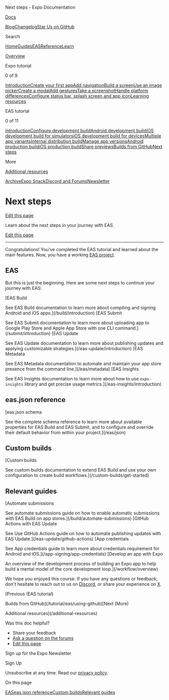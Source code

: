 Next steps - Expo Documentation

[Docs](/)

[Blog](https://expo.dev/blog)[Changelog](https://expo.dev/changelog)[Star Us on GitHub](https://github.com/expo/expo)

Search

[Home](/)[Guides](/guides/overview)[EAS](/eas)[Reference](/versions/latest)[Learn](/tutorial/overview)

[Overview](/tutorial/overview)

Expo tutorial

0 of 9

[Introduction](/tutorial/introduction)[Create your first app](/tutorial/create-your-first-app)[Add navigation](/tutorial/add-navigation)[Build a screen](/tutorial/build-a-screen)[Use an image picker](/tutorial/image-picker)[Create a modal](/tutorial/create-a-modal)[Add gestures](/tutorial/gestures)[Take a screenshot](/tutorial/screenshot)[Handle platform differences](/tutorial/platform-differences)[Configure status bar, splash screen and app icon](/tutorial/configuration)[Learning resources](/tutorial/follow-up)

EAS tutorial

0 of 11

[Introduction](/tutorial/eas/introduction)[Configure development build](/tutorial/eas/configure-development-build)[Android development build](/tutorial/eas/android-development-build)[iOS development build for simulators](/tutorial/eas/ios-development-build-for-simulators)[iOS development build for devices](/tutorial/eas/ios-development-build-for-devices)[Multiple app variants](/tutorial/eas/multiple-app-variants)[Internal distribution build](/tutorial/eas/internal-distribution-builds)[Manage app versions](/tutorial/eas/manage-app-versions)[Android production build](/tutorial/eas/android-production-build)[iOS production build](/tutorial/eas/ios-production-build)[Share previews](/tutorial/eas/team-development)[Builds from GitHub](/tutorial/eas/using-github)[Next steps](/tutorial/eas/next-steps)

More

[Additional resources](/additional-resources)

[Archive](/archive)[Expo Snack](https://snack.expo.dev)[Discord and Forums](https://chat.expo.dev)[Newsletter](https://expo.dev/mailing-list/signup)

Next steps
==========

[Edit this page](https://github.com/expo/expo/edit/main/docs/pages/tutorial/eas/next-steps.mdx)

Learn about the next steps in your journey with EAS.

[Edit this page](https://github.com/expo/expo/edit/main/docs/pages/tutorial/eas/next-steps.mdx)

---

Congratulations! You've completed the EAS tutorial and learned about the main features. Now, you have a working [EAS project](https://expo.dev/eas).

EAS
---

But this is just the beginning. Here are some next steps to continue your journey with EAS:

[EAS Build

See EAS Build documentation to learn more about compiling and signing Android and iOS apps.](/build/introduction)
[EAS Submit

See EAS Submit documentation to learn more about uploading app to Google Play Store and Apple App Store with one CLI command.](/submit/introduction)
[EAS Update

See EAS Update documentation to learn more about publishing updates and applying customizable strategies.](/eas-update/introduction)
[EAS Metadata

See EAS Metadata documentation to automate and maintain your app store presence from the command line.](/eas/metadata)
[EAS Insights

See EAS Insights documentation to learn more about how to use `expo-insights` library and get precise usage metrics.](/eas-insights/introduction)

eas.json reference
------------------

[eas.json schema

See the complete schema reference to learn more about available properties for EAS Build and EAS Submit, and to configure and override their default behavior from within your project.](/eas/json)

Custom builds
-------------

[Custom builds

See custom builds documentation to extend EAS Build and use your own configuration to create build workflows.](/custom-builds/get-started)

Relevant guides
---------------

[Automate submissions

See automate submissions guide on how to enable automatic submissions with EAS Build on app stores.](/build/automate-submissions)
[GitHub Actions with EAS Update

See Use GitHub Actions guide on how to automate publishing updates with EAS Update.](/eas-update/github-actions)
[App credentials

See App credentials guide to learn more about credentials requirement for Android and iOS.](/app-signing/app-credentials)
[Develop an app with Expo

An overview of the development process of building an Expo app to help build a mental model of the core development loop.](/workflow/overview)

We hope you enjoyed this course. If you have any questions or feedback, don't hesitate to reach out to us on [Discord](https://chat.expo.dev/), or share your experience on [X](https://x.com/expo).

[Previous (EAS tutorial)

Builds from GitHub](/tutorial/eas/using-github)[Next (More)

Additional resources](/additional-resources)

Was this doc helpful?

* Share your feedback
* [Ask a question on the forums](https://chat.expo.dev/)
* [Edit this page](https://github.com/expo/expo/edit/main/docs/pages/tutorial/eas/next-steps.mdx)

Sign up for the Expo Newsletter

Sign Up

Unsubscribe at any time. Read our [privacy policy](https://expo.dev/privacy).

On this page

[EAS](/tutorial/eas/next-steps/#eas)[eas.json reference](/tutorial/eas/next-steps/#easjson-reference)[Custom builds](/tutorial/eas/next-steps/#custom-builds)[Relevant guides](/tutorial/eas/next-steps/#relevant-guides)